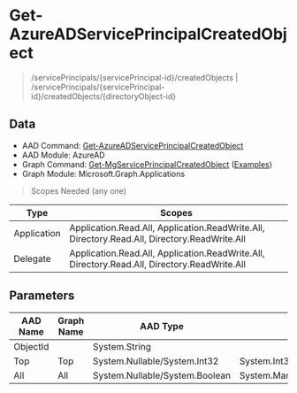 # Get-AzureADServicePrincipalCreatedObject

> /servicePrincipals/{servicePrincipal-id}/createdObjects | /servicePrincipals/{servicePrincipal-id}/createdObjects/{directoryObject-id}

## Data

+ AAD Command: [Get-AzureADServicePrincipalCreatedObject](https://docs.microsoft.com/en-us/powershell/module/AzureAD/Get-AzureADServicePrincipalCreatedObject)
+ AAD Module: AzureAD
+ Graph Command: [Get-MgServicePrincipalCreatedObject](https://docs.microsoft.com/en-us/powershell/module/Microsoft.Graph.Applications/Get-MgServicePrincipalCreatedObject) ([Examples](https://github.com/orgs/msgraph/discussions?discussions_q=Get-MgServicePrincipalCreatedObject))
+ Graph Module: Microsoft.Graph.Applications

> Scopes Needed (any one)

|Type|Scopes|
|---|---|
|Application|Application.Read.All, Application.ReadWrite.All, Directory.Read.All, Directory.ReadWrite.All|
|Delegate|Application.Read.All, Application.ReadWrite.All, Directory.Read.All, Directory.ReadWrite.All|

## Parameters

|AAD Name|Graph Name|AAD Type|Graph Type|Infos|
|---|---|---|---|---|
|ObjectId||System.String|||
|Top|Top|System.Nullable/System.Int32|System.Int32||
|All|All|System.Nullable/System.Boolean|System.Management.Automation.SwitchParameter||

